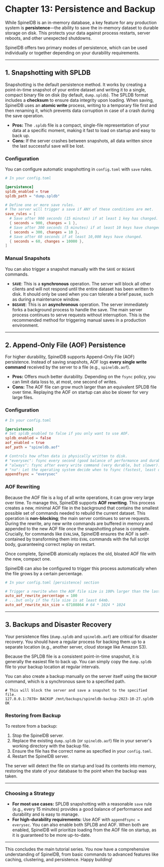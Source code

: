 # Chapter 13: Persistence and Backup

While SpinelDB is an in-memory database, a key feature for any production system is **persistence**—the ability to save the in-memory dataset to durable storage on disk. This protects your data against process restarts, server reboots, and other unexpected shutdowns.

SpinelDB offers two primary modes of persistence, which can be used individually or together depending on your durability requirements.

---

## 1. Snapshotting with SPLDB

Snapshotting is the default persistence method. It works by creating a point-in-time snapshot of your entire dataset and writing it to a single, compact binary file on disk (by default, `dump.spldb`). The SPLDB format includes a **checksum** to ensure data integrity upon loading. When saving, SpinelDB uses an **atomic write** process, writing to a temporary file first and then renaming it, which prevents data corruption in case of a crash during the save operation.

*   **Pros:** The `.spldb` file is a compact, single-file representation of your data at a specific moment, making it fast to load on startup and easy to back up.
*   **Cons:** If the server crashes between snapshots, all data written since the last successful save will be lost.

### Configuration

You can configure automatic snapshotting in `config.toml` with `save` rules.

```toml
# In your config.toml

[persistence]
spldb_enabled = true
spldb_path = "dump.spldb"

# Define one or more save rules.
# The server will trigger a save if ANY of these conditions are met.
save_rules = [
  # Save after 900 seconds (15 minutes) if at least 1 key has changed.
  { seconds = 900, changes = 1 },
  # Save after 300 seconds (5 minutes) if at least 10 keys have changed.
  { seconds = 300, changes = 10 },
  # Save after 60 seconds if at least 10,000 keys have changed.
  { seconds = 60, changes = 10000 },
]
```

### Manual Snapshots

You can also trigger a snapshot manually with the `SAVE` or `BGSAVE` commands.

*   **`SAVE`**: This is a **synchronous** operation. The server will block all other clients and will not respond until the entire dataset has been written to disk. It should only be used when you can tolerate a brief pause, such as during a maintenance window.
*   **`BGSAVE`**: This is an **asynchronous** operation. The server immediately forks a background process to handle the save. The main server process continues to serve requests without interruption. This is the recommended method for triggering manual saves in a production environment.

---

## 2. Append-Only File (AOF) Persistence

For higher durability, SpinelDB supports Append-Only File (AOF) persistence. Instead of saving snapshots, AOF logs **every single write command** received by the server to a file (e.g., `spineldb.aof`).

*   **Pros:** Offers much better durability. Depending on the `fsync` policy, you can limit data loss to, at most, one second of writes.
*   **Cons:** The AOF file can grow much larger than an equivalent SPLDB file over time. Replaying the AOF on startup can also be slower for very large files.

### Configuration

```toml
# In your config.toml

[persistence]
# Set spldb_enabled to false if you only want to use AOF.
spldb_enabled = false
aof_enabled = true
aof_path = "spineldb.aof"

# Controls how often data is physically written to disk.
# "everysec": fsync every second (good balance of performance and durability).
# "always": fsync after every write command (very durable, but slower).
# "no": Let the operating system decide when to fsync (fastest, least durable).
appendfsync = "everysec"
```

### AOF Rewriting

Because the AOF file is a log of all write operations, it can grow very large over time. To manage this, SpinelDB supports **AOF rewriting**. This process creates a new, minimal AOF file in the background that contains the smallest possible set of commands needed to rebuild the current dataset. This operation is **non-blocking**; the main server continues to serve requests. During the rewrite, any new write commands are buffered in memory and appended to the new AOF file once the snapshotting phase is complete. Crucially, for commands like `EVALSHA`, SpinelDB ensures the AOF is self-contained by transforming them into `EVAL` commands with the full script body, guaranteeing correct replay on restart.

Once complete, SpinelDB atomically replaces the old, bloated AOF file with the new, compact one.

SpinelDB can also be configured to trigger this process automatically when the file grows by a certain percentage.

```toml
# In your config.toml [persistence] section

# Trigger a rewrite when the AOF file size is 100% larger than the last rewrite.
auto_aof_rewrite_percentage = 100
# ...but only if the file size is at least 64mb.
auto_aof_rewrite_min_size = 67108864 # 64 * 1024 * 1024
```

---

## 3. Backups and Disaster Recovery

Your persistence files (`dump.spldb` and `spineldb.aof`) are critical for disaster recovery. You should have a regular process for backing them up to a separate location (e.g., another server, cloud storage like Amazon S3).

Because the SPLDB file is a consistent point-in-time snapshot, it is generally the easiest file to back up. You can simply copy the `dump.spldb` file to your backup location at regular intervals.

You can also create a backup manually on the server itself using the `BACKUP` command, which is a synchronous save to a specified path.

```shell
# This will block the server and save a snapshot to the specified file.
127.0.0.1:7878> BACKUP /mnt/backups/spineldb-backup-2023-10-27.spldb
OK
```

### Restoring from Backup

To restore from a backup:
1.  Stop the SpinelDB server.
2.  Replace the existing `dump.spldb` (or `spineldb.aof`) file in your server's working directory with the backup file.
3.  Ensure the file has the correct name as specified in your `config.toml`.
4.  Restart the SpinelDB server.

The server will detect the file on startup and load its contents into memory, restoring the state of your database to the point when the backup was taken.

---

### Choosing a Strategy

*   **For most use cases:** SPLDB snapshotting with a reasonable `save` rule (e.g., every 15 minutes) provides a good balance of performance and durability and is easy to manage.
*   **For high-durability requirements:** Use AOF with `appendfsync = everysec`. You can also enable both SPLDB and AOF. When both are enabled, SpinelDB will prioritize loading from the AOF file on startup, as it is guaranteed to be more up-to-date.

---
This concludes the main tutorial series. You now have a comprehensive understanding of SpinelDB, from basic commands to advanced features like caching, clustering, and persistence. Happy building!
